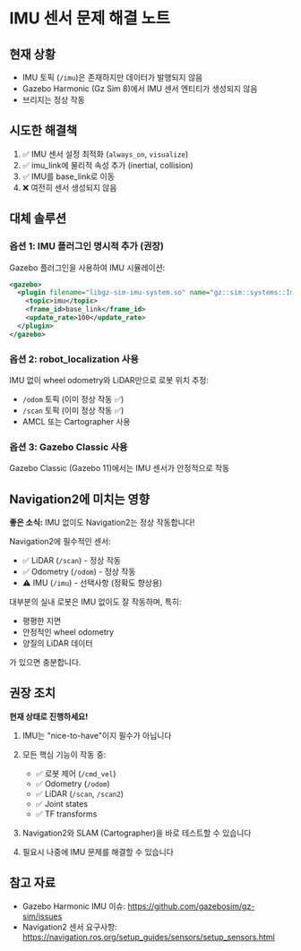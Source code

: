 # IMU 센서 문제 해결 노트

## 현재 상황
- IMU 토픽 (`/imu`)은 존재하지만 데이터가 발행되지 않음
- Gazebo Harmonic (Gz Sim 8)에서 IMU 센서 엔티티가 생성되지 않음
- 브리지는 정상 작동

## 시도한 해결책
1. ✅ IMU 센서 설정 최적화 (`always_on`, `visualize`)
2. ✅ imu_link에 물리적 속성 추가 (inertial, collision)
3. ✅ IMU를 base_link로 이동
4. ❌ 여전히 센서 생성되지 않음

## 대체 솔루션

### 옵션 1: IMU 플러그인 명시적 추가 (권장)
Gazebo 플러그인을 사용하여 IMU 시뮬레이션:

```xml
<gazebo>
  <plugin filename="libgz-sim-imu-system.so" name="gz::sim::systems::Imu">
    <topic>imu</topic>
    <frame_id>base_link</frame_id>
    <update_rate>100</update_rate>
  </plugin>
</gazebo>
```

### 옵션 2: robot_localization 사용
IMU 없이 wheel odometry와 LiDAR만으로 로봇 위치 추정:
- `/odom` 토픽 (이미 정상 작동 ✅)
- `/scan` 토픽 (이미 정상 작동 ✅)
- AMCL 또는 Cartographer 사용

### 옵션 3: Gazebo Classic 사용
Gazebo Classic (Gazebo 11)에서는 IMU 센서가 안정적으로 작동

## Navigation2에 미치는 영향

**좋은 소식:** IMU 없이도 Navigation2는 정상 작동합니다!

Navigation2에 필수적인 센서:
- ✅ LiDAR (`/scan`) - 정상 작동
- ✅ Odometry (`/odom`) - 정상 작동
- ⚠️ IMU (`/imu`) - 선택사항 (정확도 향상용)

대부분의 실내 로봇은 IMU 없이도 잘 작동하며, 특히:
- 평평한 지면
- 안정적인 wheel odometry
- 양질의 LiDAR 데이터

가 있으면 충분합니다.

## 권장 조치

**현재 상태로 진행하세요!**

1. IMU는 "nice-to-have"이지 필수가 아닙니다
2. 모든 핵심 기능이 작동 중:
   - ✅ 로봇 제어 (`/cmd_vel`)
   - ✅ Odometry (`/odom`)
   - ✅ LiDAR (`/scan`, `/scan2`)
   - ✅ Joint states
   - ✅ TF transforms

3. Navigation2와 SLAM (Cartographer)을 바로 테스트할 수 있습니다

4. 필요시 나중에 IMU 문제를 해결할 수 있습니다

## 참고 자료
- Gazebo Harmonic IMU 이슈: https://github.com/gazebosim/gz-sim/issues
- Navigation2 센서 요구사항: https://navigation.ros.org/setup_guides/sensors/setup_sensors.html

